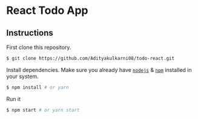 # React Todo App

## Instructions

First clone this repository.
```bash
$ git clone https://github.com/Adityakulkarni08/todo-react.git
```

Install dependencies. Make sure you already have [`nodejs`](https://nodejs.org/en/) & [`npm`](https://www.npmjs.com/) installed in your system.
```bash
$ npm install # or yarn
```

Run it
```bash
$ npm start # or yarn start
```
